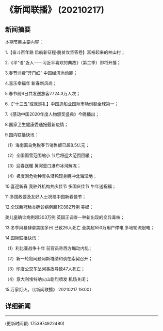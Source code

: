 # 《新闻联播》 (20210217)

## 新闻摘要

本期节目主要内容：


1.【奋斗百年路 启航新征程·脱贫攻坚答卷】富裕起来的神山村；


2.《平“语”近人——习近平喜欢的典故》（第二季）即将开播；


3.春节消费“开门红” 中国经济添动能；


4.喜乐幸福年 新春新风尚；


5.春节前6日共发送旅客7724.3万人次；


6.【“十三五”成就巡礼】中国造船业国际市场份额全球第一；


7.《感动中国2020年度人物颁奖盛典》今晚播出；


8.国家卫生健康委通报最新疫情；


9.国内联播快讯：


（1）海南离岛免税春节销售额已超8.5亿元；


（2）全国雨雪范围缩小 节后将迎大范围回暖；


（3）迎春送暖 黄河壶口瀑布冰河解冻；


（4）极度濒危物种青头潜鸭现身腾冲北海湿地；


10.喜迎新春 我驻外机构共庆佳节 多国庆佳节 牛年送祝福；


11.多国政要及友好人士祝福中国新春佳节；


12.全球新冠肺炎确诊病例超1亿882万例 美媒：

美儿童确诊病例超303万例 英国正调查一种新出现的变异毒株；


13.冬季风暴肆虐美国多州 已致26人死亡 全美超550万用户停电 多地轮流限电；


14.国际联播快讯：


（1）利比亚战争十年 前官员称西方煽动内乱；


（2）新一轮叙问题阿斯塔纳和谈在索契召开；


（3）印度公交车坠河事故导致47人死亡；


（4）意大利埃特纳火山剧烈喷发 机场关闭；


15.万家灯火。（《新闻联播》 20210217 19:00）

## 详细新闻

---

(更新时间戳: 1753974922480)

